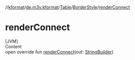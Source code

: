 //[kformat](../../../index.md)/[de.m3y.kformat](../../index.md)/[Table](../index.md)/[BorderStyle](index.md)/[renderConnect](render-connect.md)



# renderConnect  
[JVM]  
Content  
open override fun [renderConnect](render-connect.md)(out: [StringBuilder](https://kotlinlang.org/api/latest/jvm/stdlib/kotlin.text/-string-builder/index.html))  



